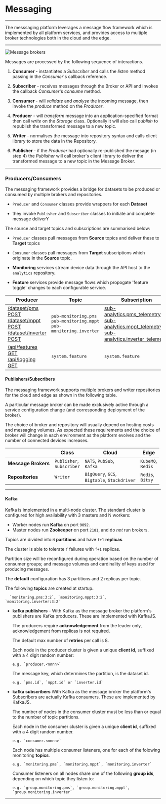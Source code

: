 # Messaging
---

The messsaging platform leverages a message flow framework which is implemented by all platform services, and provides access to multiple broker technologies both in the cloud and the edge.

---

![Message brokers](/images/message-broker.png)

Messages are processed by the following sequence of interactions.

1. **Consumer** - instantiates a _Subscriber_ and calls the _listen_ method passing in the _Consumer_'s callback reference.

2. **Subscriber** - receives messages through the Broker or API and invokes the callback _Consumer_'s _consume_ method. 

3. **Consumer** - will _validate_ and _analyse_ the incoming message, then invoke the _produce_ method on the _Producer_.

4. **Producer** - will _transform_ message into an application-specified format then call _write_ on the _Storage_ class. 
   Optionally it will also call _publish_ to republish the transformed message to a new topic.

5. **Writer** - normalises the message into repository syntax and calls client library to store the data in the Repository. 

6. **Publisher** - if the _Producer_  had optionally re-published the mesage (in step 4) the _Publisher_ will call broker's client library to deliver the transformed message to a new topic in the Message Broker.

---

### Producers/Consumers

The messaging framework provides a bridge for datasets to be produced or consumed by multiple brokers and repositories. 

- `Producer` and `Consumer` classes provide wrappers for each **Dataset** 

- they invoke `Publisher` and `Subscriber` classes to initiate and complete message deliverY 

The source and target topics and subscriptions are summarised below:

- `Producer` classes pull messages from **Source** topics and deliver these to **Target** topics

- `Consumer` classes pull messages from **Target** subscriptions which originate in the **Source** topic.

- **Monitoring** services stream device data through the API host to the `analytics` repository.

- **Feature** services provide message flows which propogate 'feature toggle' changes to each configurable service.

Producer                   | Topic                          | Subscription                | Dataset / New Topic
---                        | ---                            | ---                         | ---    
[/dataset/pms POST](/docs/api.sundaya.monitored.equipment/0/routes/devices/dataset/pms/post)<br>[/dataset/mppt POST](/docs/api.sundaya.monitored.equipment/0/routes/devices/dataset/mppt/post)<br>[/dataset/inverter POST](/docs/api.sundaya.monitored.equipment/0/routes/devices/dataset/inverter/post) | `pub-monitoring.pms`<br>`pub-monitoring.mppt`<br>`pub-monitoring.inverter` |  [sub-analytics.pms_telemetry](/docs/api.sundaya.monitored.equipment/0/c/Implementation/Datasets/analytics/pms_telemetry)<br>[sub-analytics.mppt_telemetry](/docs/api.sundaya.monitored.equipment/0/c/Implementation/Datasets/analytics/mppt_telemetry)<br>[sub-analytics.inverter_telemetry](/docs/api.sundaya.monitored.equipment/0/c/Implementation/Datasets/analytics/inverter_telemetry) | `analytics.pms_telemetry`<br>`analytics.mppt_telemetry`<br>`analytics.inverter_telemetry`
[/api/features GET](/docs/api.sundaya.monitored.equipment/0/routes/api/features/get)<br>[/api/logging GET](/docs/api.sundaya.monitored.equipment/0/routes/api/logging/get) | `system.feature` | `system.feature` | `sub-env.active.features` | `env_system`


#### Publishers/Subscribers

The messaging framework supports multiple brokers and writer repositories for the cloud and edge as shown in the following table.

A particular message broker can be made exclusively active through a service configuration change (and corresponding deployment of the broker). 

The choice of broker and repository will usually depend on hosting costs and messaging volumes. As expected these requirements and the choice of broker will change in each environment as the platform evolves and the number of connected devices increases.

<i></i>              | Class                         | Cloud                          | Edge                  
---                  | ---                           | ---                            | ---                   
**Message Brokers**  | `Publisher`,<br>`Subscriber`   | `NATS`, `PubSub`,<br>`Kafka`  | `KubeMQ`,<br>`Redis`  
**Repositories**     | `Writer`                     | `BigQuery`, `GCS`,<br>`Bigtable`, `Stackdriver` | `Redis`,<br>`Bitsy` | 

---


#### Kafka

Kafka is implemented in a multi-node cluster. The standard cluster is configured for high availability with  3 masters and N workers: 

- Worker nodes run __Kafka__ on port `9092`. 
- Master nodes run __Zookeeper__ on port `2181`, and do _not_ run brokers.

Topics are divided into `N` __partitions__ and have `f+1` __replicas__. 

The cluster is able to tolerate `f` failures with `f+1` replicas. 

Partition size will be reconfigured during operation based on the number of consumer groups; and message volumes and cardinality of keys used for producing messages.

The __default__ configuration has 3 partitions and 2 replicas per topic.

The following __topics__ are created at startup.

      `monitoring.pms:3:2`, `monitoring.mppt:3:2`, `monitoring.inverter:3:2`

- **kafka publishers** - With Kafka as the message broker the platform's publishers are Kafka producers. These are implemented with KafkaJS. 

   The producers require __acknowledgement__ from the leader only, acknowledgement from replicas is not required. 

   The default max number of __retries__ per call is 8.

   Each node in the producer cluster is given a unique __client id__, suffixed with a 4 digit random number:

      e.g. `producer.<nnnn>`

   The message key, which determines the partition, is the dataset id. 

      e.g. `pms.id`, `mppt.id` or `inverter.id`

- **kafka subscribers** With Kafka as the message broker the platform's Subscribers are actually Kafka consumers. These are implemented by KafkaJS. 

   The number of nodes in the consumer cluster must be less than or equal to the number of topic partitions.

   Each node in the consumer cluster is given a unique __client id__, suffixed with a 4 digit random number.

      e.g. `consumer.<nnnn>`

   Each node has multiple consumer listeners, one for each of the folowing monitoring __topics__.

      e.g. `monitoring.pms`, `monitoring.mppt`, `monitoring.inverter`

   Consumer listeners on all nodes share one of the following __group ids__, depending on which topic they listen to:

      e.g. `group.monitoring.pms`, `group.monitoring.mppt`, `group.monitoring.inverter`

---
